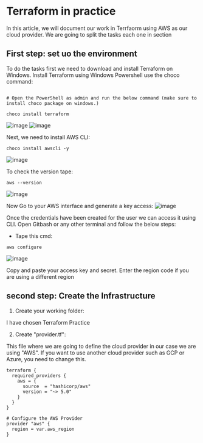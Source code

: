 # Terraform in practice
In this article, we will document our work in Terrfaorm using AWS as our cloud provider.
We are going to split the tasks each one in section 

## First step: set uo the environment
To do the tasks first we need to download and install Terraform on Windows.
Install Terraform using Windows Powershell use the choco command:
```

# Open the PowerShell as admin and run the below command (make sure to install choco package on windows.)

choco install terraform
```

![image](https://github.com/user-attachments/assets/cb8afdae-3f10-456a-a59b-fcf4482828d7)
![image](https://github.com/user-attachments/assets/874670d9-3fe9-4116-8649-0c7713720e8d)

Next, we need to install AWS CLI:

```
choco install awscli -y

```

![image](https://github.com/user-attachments/assets/36ffac49-0744-4c80-9e0f-329f41a53dc4)

To check the version tape:
```
aws --version

```

![image](https://github.com/user-attachments/assets/31f9daaa-f17b-4170-8ad0-883ed3cd2d27)


Now Go to your AWS interface and generate a key access:
![image](https://github.com/user-attachments/assets/72e44a49-6fd8-4e24-8c19-fb342b68b08b)

Once the credentials have been created for the user we can access it using CLI.
Open Gitbash or any other terminal and follow the below steps:

- Tape this cmd:
```
aws configure
```
![image](https://github.com/user-attachments/assets/dc54c9b3-4138-4592-8015-bad0c7981edd)

Copy and paste your access key and secret. Enter the region code if you are using a different region


## second step: Create the Infrastructure

1. Create your working folder:

I have chosen Terraform Practice

2. Create "provider.tf":

This file where we are going to define the cloud provider in our case we are using "AWS".
If you want to use another cloud provider such as GCP or Azure, you need to change this.

```
terraform {
  required_providers {
    aws = {
      source  = "hashicorp/aws"
      version = "~> 5.0"
    }
  }
}

# Configure the AWS Provider
provider "aws" {
  region = var.aws_region
}
``` 
